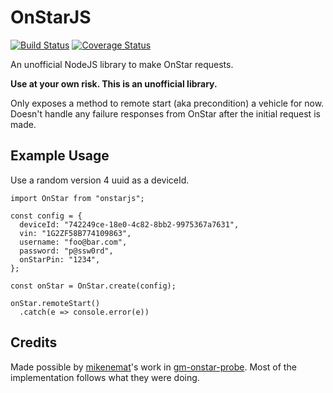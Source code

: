 # OnStarJS
[![Build Status](https://travis-ci.org/samrum/OnStarJS.svg?branch=master)](https://travis-ci.org/samrum/OnStarJS)
[![Coverage Status](https://coveralls.io/repos/github/samrum/OnStarJS/badge.svg?branch=master)](https://coveralls.io/github/samrum/OnStarJS?branch=master)

An unofficial NodeJS library to make OnStar requests.

**Use at your own risk. This is an unofficial library.**

Only exposes a method to remote start (aka precondition) a vehicle for now. Doesn't handle any failure responses from OnStar after the initial request is made.

## Example Usage
Use a random version 4 uuid as a deviceId.

    import OnStar from "onstarjs";

    const config = {
      deviceId: "742249ce-18e0-4c82-8bb2-9975367a7631",
      vin: "1G2ZF58B774109863",
      username: "foo@bar.com",
      password: "p@ssw0rd",
      onStarPin: "1234",
    };

    const onStar = OnStar.create(config);

    onStar.remoteStart()
      .catch(e => console.error(e))

## Credits
Made possible by [mikenemat](https://github.com/mikenemat/)'s work in [gm-onstar-probe](https://github.com/mikenemat/gm-onstar-probe). Most of the implementation follows what they were doing.

